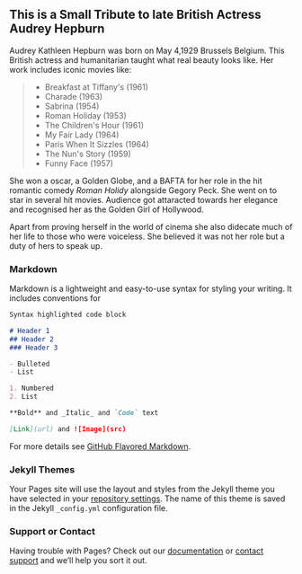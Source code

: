 ## This is a Small Tribute to late British Actress Audrey Hepburn

Audrey Kathleen Hepburn was born on May 4,1929 Brussels Belgium. This British actress and humanitarian taught what real beauty looks like.
  Her work includes iconic movies like:

  > * Breakfast at Tiffany's (1961) 
  > * Charade (1963)
  > * Sabrina (1954)
  > * Roman Holiday (1953)
  > * The Children's Hour (1961) 
  > * My Fair Lady (1964)
  > * Paris When It Sizzles (1964)
  > * The Nun's Story (1959)
  > * Funny Face (1957)
  
  
 She won a oscar, a Golden Globe, and a BAFTA for her role in the hit romantic comedy *Roman Holidy* alongside Gegory Peck. She went on to
 star in several hit movies. Audience got attaracted towards her elegance and recognised her as the Golden Girl of Hollywood. 
 
 Apart from proving herself in the world of cinema she also didecate much of her life to those who were voiceless. She believed it was not her role 
 but a duty of hers to speak up. 
### Markdown

Markdown is a lightweight and easy-to-use syntax for styling your writing. It includes conventions for

```markdown
Syntax highlighted code block

# Header 1
## Header 2
### Header 3

- Bulleted
- List

1. Numbered
2. List

**Bold** and _Italic_ and `Code` text

[Link](url) and ![Image](src)
```

For more details see [GitHub Flavored Markdown](https://guides.github.com/features/mastering-markdown/).

### Jekyll Themes

Your Pages site will use the layout and styles from the Jekyll theme you have selected in your [repository settings](https://github.com/IC1101Virgo/AudreyHepburn/settings). The name of this theme is saved in the Jekyll `_config.yml` configuration file.

### Support or Contact

Having trouble with Pages? Check out our [documentation](https://help.github.com/categories/github-pages-basics/) or [contact support](https://github.com/contact) and we’ll help you sort it out.
